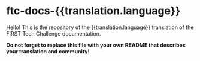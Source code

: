 # ftc-docs-{{translation.language}}

Hello! This is the repository of the {{translation.language}} translation of the FIRST Tech Challenge documentation.

**Do not forget to replace this file with your own README that describes your translation and community!**
